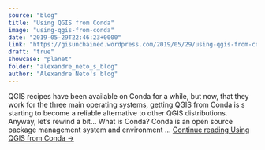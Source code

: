```yaml
---
source: "blog"
title: "Using QGIS from Conda"
image: "using-qgis-from-conda"
date: "2019-05-29T22:46:23+0000"
link: "https://gisunchained.wordpress.com/2019/05/29/using-qgis-from-conda/"
draft: "true"
showcase: "planet"
folder: "alexandre_neto_s_blog"
author: "Alexandre Neto's blog"
---
```


QGIS recipes have been available on Conda for a while, but now, that they work for the three main operating systems, getting QGIS from Conda is s starting to become a reliable alternative to other QGIS distributions. Anyway, let&#8217;s rewind a bit&#8230; What is Conda? Conda is an open source package management system and environment &#8230; <a class="more-link" href="https://gisunchained.wordpress.com/2019/05/29/using-qgis-from-conda/">Continue reading <span class="screen-reader-text">Using QGIS from&#160;Conda</span> <span class="meta-nav">&#8594;</span></a>
